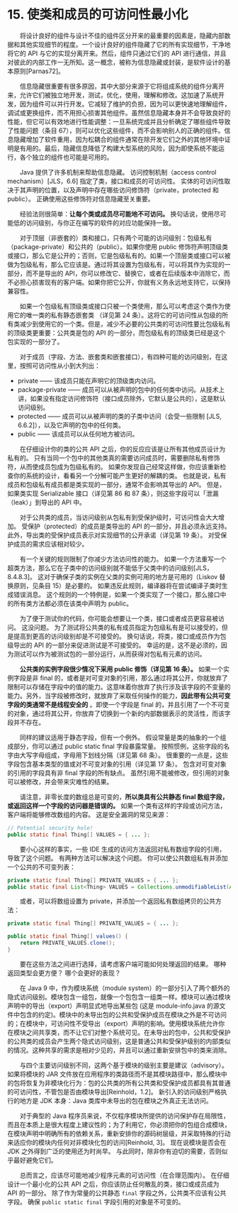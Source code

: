 # 15. 使类和成员的可访问性最小化

  将设计良好的组件与设计不佳的组件区分开来的最重要的因素是，隐藏内部数据和其他实现细节的程度。一个设计良好的组件隐藏了它的所有实现细节，干净地将它的 API 与它的实现分离开来。然后，组件只通过它们的 API 进行通信，并且对彼此的内部工作一无所知。这一概念，被称为信息隐藏或封装，是软件设计的基本原则\[Parnas72\]。

  信息隐藏很重要有很多原因，其中大部分来源于它将组成系统的组件分离开来，允许它们被独立地开发，测试，优化，使用，理解和修改。这加速了系统开发，因为组件可以并行开发。它减轻了维护的负担，因为可以更快速地理解组件，调试或更换组件，而不用担心损害其他组件。虽然信息隐藏本身并不会导致良好的性能，但它可以有效地进行性能调整：一旦系统完成并且分析确定了哪些组件导致了性能问题（条目 67），则可以优化这些组件，而不会影响别人的正确的组件。信息隐藏增加了软件重用，因为松耦合的组件通常在除开发它们之外的其他环境中证明是有用的。最后，隐藏信息降低了构建大型系统的风险，因为即使系统不能运行，各个独立的组件也可能是可用的。

  Java 提供了许多机制来帮助信息隐藏。 访问控制机制（access control mechanism）\[JLS，6.6\] 指定了类，接口和成员的可访问性。 实体的可访问性取决于其声明的位置，以及声明中存在哪些访问修饰符（private，protected 和 public）。 正确使用这些修饰符对信息隐藏至关重要。

  经验法则很简单：**让每个类或成员尽可能地不可访问。** 换句话说，使用尽可能低的访问级别，与你正在编写的软件的对应功能保持一致。

  对于顶层（非嵌套的）类和接口，只有两个可能的访问级别：包级私有（package-private）和公共的（public）。如果你使用 public 修饰符声明顶级类或接口，那么它是公开的；否则，它是包级私有的。如果一个顶层类或接口可以被做为包级私有，那么它应该是。通过将其设置为包级私有，可以将其作为实现的一部分，而不是导出的 API，你可以修改它、替换它，或者在后续版本中消除它，而不必担心损害现有的客户端。如果你把它公开，你就有义务永远地支持它，以保持兼容性。

  如果一个包级私有顶级类或接口只被一个类使用，那么可以考虑这个类作为使用它的唯一类的私有静态嵌套类 （详见第 24 条）。这将它的可访问性从包级的所有类减少到使用它的一个类。但是，减少不必要的公共类的可访问性要比包级私有的顶级类更重要：公共类是包的 API 的一部分，而包级私有的顶级类已经是这个包实现的一部分了。

  对于成员（字段、方法、嵌套类和嵌套接口），有四种可能的访问级别，在这里，按照可访问性从小到大列出：

* private —— 该成员只能在声明它的顶级类内访问。
* package-private —— 成员可以从被声明的包中的任何类中访问。从技术上讲，如果没有指定访问修饰符（接口成员除外，它默认是公共的），这是默认访问级别。
* protected —— 成员可以从被声明的类的子类中访问（会受一些限制 \[JLS, 6.6.2\]），以及它声明的包中的任何类。
* public —— 该成员可以从任何地方被访问。

  在仔细设计你的类的公共 API 之后，你的反应应该是让所有其他成员设计为私有的。 只有当同一个包中的其他类真的需要访问成员时，需要删除私有修饰符，从而使成员包成为包级私有的。 如果你发现自己经常这样做，你应该重新检查你的系统的设计，看看另一个分解可能产生更好的解耦的类。 也就是说，私有成员和包级私有成员都是类实现的一部分，通常不会影响其导出的 API。 但是，如果类实现 Serializable 接口（详见第 86 和 87 条），则这些字段可以「泄漏（leak）」到导出的 API 中。

  对于公共类的成员，当访问级别从包私有到受保护级时，可访问性会大大增加。 受保护（protected）的成员是类导出的 API 的一部分，并且必须永远支持。 此外，导出类的受保护成员表示对实现细节的公开承诺（详见第 19 条）。 对受保护成员的需求应该相对较少。

  有一个关键的规则限制了你减少方法访问性的能力。 如果一个方法重写一个超类方法，那么它在子类中的访问级别就不能低于父类中的访问级别\[JLS，8.4.8.3\]。 这对于确保子类的实例在父类的实例可用的地方是可用的（Liskov 替换原则，见条目 15）是必要的。 如果违反此规则，编译器将在尝试编译子类时生成错误消息。 这个规则的一个特例是，如果一个类实现了一个接口，那么接口中的所有类方法都必须在该类中声明为 public。

  为了便于测试你的代码，你可能会想要让一个类，接口或者成员更容易被访问。 这没问题。 为了测试将公共类的私有成员指定为包级私有是可以接受的，但是提高到更高的访问级别却是不可接受的。 换句话说，将类，接口或成员作为包级导出的 API 的一部分来促进测试是不可接受的。 幸运的是，这不是必须的，因为测试可以作为被测试包的一部分运行，从而获得对包私有元素的访问。

  **公共类的实例字段很少情况下采用 public 修饰（详见第 16 条）。** 如果一个实例字段是非 final 的，或者是对可变对象的引用，那么通过将其公开，你就放弃了限制可以存储在字段中的值的能力。这意味着你放弃了执行涉及该字段的不变量的能力。另外，当字段被修改时，就放弃了采取任何操作的能力，**因此带有公共可变字段的类通常不是线程安全的** 。即使一个字段是 final 的，并且引用了一个不可变的对象，通过将其公开，你放弃了切换到一个新的内部数据表示的灵活性，而该字段并不存在。

  同样的建议适用于静态字段，但有一个例外。 假设常量是类的抽象的一个组成部分，你可以通过 public static final 字段暴露常量。 按照惯例，这些字段的名字由大写字母组成，字母用下划线分隔（详见第 68 条）。 很重要的一点是，这些字段包含基本类型的值或对不可变对象的引用（详见第 17 条）。 包含对可变对象的引用的字段具有非 final 字段的所有缺点。 虽然引用不能被修改，但引用的对象可以被修改，并会带来灾难性的结果。

  请注意，非零长度的数组总是可变的，**所以类具有公共静态 final 数组字段，或返回这样一个字段的访问器是错误的。** 如果一个类有这样的字段或访问方法，客户端将能够修改数组的内容。 这是安全漏洞的常见来源：

```java
// Potential security hole!
public static final Thing[] VALUES = { ... };
```

  要小心这样的事实，一些 IDE 生成的访问方法返回对私有数组字段的引用，导致了这个问题。 有两种方法可以解决这个问题。 你可以使公共数组私有并添加一个公共的不可变列表：

```java
private static final Thing[] PRIVATE_VALUES = { ... };
public static final List<Thing> VALUES = Collections.unmodifiableList(Arrays.asList(PRIVATE_VALUES));
```

  或者，可以将数组设置为 private，并添加一个返回私有数组拷贝的公共方法：

```java
private static final Thing[] PRIVATE_VALUES = { ... };

public static final Thing[] values() {
    return PRIVATE_VALUES.clone();
}
```

  要在这些方法之间进行选择，请考虑客户端可能如何处理返回的结果。 哪种返回类型会更方便？ 哪个会更好的表现？

  在 Java 9 中，作为模块系统（module system）的一部分引入了两个额外的隐式访问级别。模块包含一组包，就像一个包包含一组类一样。模块可以通过模块声明中的导出（export）声明显式地导出某些包 \(这是 module-info.java 的源文件中包含的约定\)。模块中的未导出包的公共和受保护成员在模块之外是不可访问的；在模块中，可访问性不受导出（export）声明的影响。使用模块系统允许你在模块之间共享类，而不让它们对整个系统可见。在未导出的包中，公共和受保护的公共类的成员会产生两个隐式访问级别，这是普通公共和受保护级别的内部类似的情况。这种共享的需求是相对少见的，并且可以通过重新安排包中的类来消除。

  与四个主要访问级别不同，这两个基于模块的级别主要是建议（advisory）。 如果将模块的 JAR 文件放在应用程序的类路径而不是其模块路径中，那么模块中的包将恢复为非模块化行为：包的公共类的所有公共类和受保护成员都具有其普通的可访问性，不管包是否由模块导出\[Reinhold，1.2\]。 新引入的访问级别严格执行的地方是 JDK 本身：Java 类库中未导出的包在模块之外真正无法访问。

  对于典型的 Java 程序员来说，不仅程序模块所提供的访问保护存在局限性，而且在本质上是很大程度上建议性的；为了利用它，你必须把你的包组合成模块，在模块声明中明确所有的依赖关系，重新安排你的源码树层级，并采取特殊的行动来适应你的模块内任何对非模块化包的访问\[Reinhold, 3\]。 现在说模块是否会在 JDK 之外得到广泛的使用还为时尚早。 与此同时，除非你有迫切的需要，否则似乎最好避免它们。

  总而言之，应该尽可能地减少程序元素的可访问性（在合理范围内）。 在仔细设计一个最小化的公共 API 之后，你应该防止任何散乱的类，接口或成员成为 API 的一部分。 除了作为常量的公共静态 `final` 字段之外，公共类不应该有公共字段。 确保 `public static final` 字段引用的对象是不可变的。

